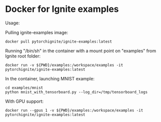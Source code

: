 # Docker for Ignite examples

Usage:

Pulling ignite-examples image:
```
docker pull pytorchignite/ignite-examples:latest
```
Running "/bin/sh" in the container with a mount point on "examples" from Ignite root folder:
```
docker run -v ${PWD}/examples:/workspace/examples -it pytorchignite/ignite-examples:latest
```
In the container, launching MNIST example:
```
cd examples/mnist
python mnist_with_tensorboard.py --log_dir=/tmp/tensorboard_logs
```
With GPU support: 
```
docker run --gpus 1 -v ${PWD}/examples:/workspace/examples -it pytorchignite/ignite-examples:latest
```
